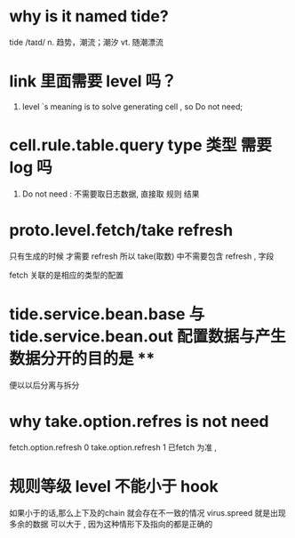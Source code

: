 
# why is it  named tide?
  tide   /taɪd/ 
       n. 趋势，潮流；潮汐
       vt. 随潮漂流

# link 里面需要 level 吗？
1. level `s meaning is  to solve  generating cell , so Do not need; 

# cell.rule.table.query type 类型 需要log 吗 
1. Do not need : 不需要取日志数据, 直接取 规则 结果 


# proto.level.fetch/take  refresh 

只有生成的时候 才需要 refresh 所以 take(取数) 中不需要包含 refresh , 字段 

fetch  关联的是相应的类型的配置 


# tide.service.bean.base 与 tide.service.bean.out   配置数据与产生数据分开的目的是 **

便以以后分离与拆分 


#  why take.option.refres is not need 

fetch.option.refresh 0 
take.option.refresh 1
已fetch 为准 ,


# 规则等级 level  不能小于 hook 
如果小于的话,那么上下及的chain 就会存在不一致的情况  virus.spreed 就是出现多余的数据 
可以大于  , 因为这种情形下及指向的都是正确的